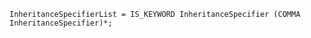<!-- This file is generated automatically by infrastructure scripts. Please don't edit by hand. -->

```{ .ebnf .slang-ebnf #InheritanceSpecifierList }
InheritanceSpecifierList = IS_KEYWORD InheritanceSpecifier (COMMA InheritanceSpecifier)*;
```
